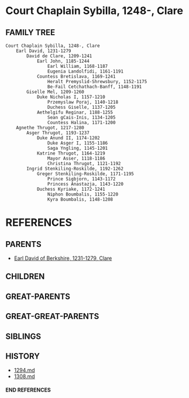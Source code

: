 # Court Chaplain Sybilla, 1248-, Clare

## FAMILY TREE
```
Court Chaplain Sybilla, 1248-, Clare
    Earl David, 1231-1279
        David de Clare, 1209-1241
            Earl John, 1185-1244
                Earl William, 1168-1187
                Eugenia Landolfidi, 1161-1191
            Countess Bretislava, 1169-1241
                Heralt Premyslid-Shrewsbury, 1152-1175
                Be-Fail Cetchathach-Banff, 1148-1191
        Giselle Mel, 1209-1260
            Duke Nicholas I, 1157-1210
                Przemyslaw Poraj, 1140-1218
                Duchess Giselle, 1137-1205
            Aethelgifu Reginar, 1188-1255
                Sean gCais-Inis, 1134-1205
                Countess Halina, 1171-1200
    Agnethe Thrugot, 1217-1280
        Asger Thrugot, 1193-1237
            Duke Anund II, 1174-1202
                Duke Asger I, 1155-1186
                Saga Yngling, 1145-1201
            Katrine Thrugot, 1164-1219
                Mayor Asser, 1118-1186
                Christina Thrugot, 1121-1192
        Ingrid Stenkiling-Roskilde, 1192-1262
            Greger Stenkiling-Roskilde, 1171-1195
                Prince Sigbjorn, 1143-1172
                Princess Anastazja, 1143-1220
            Duchess Kyriake, 1172-1241
                Niphon Boumbalis, 1155-1220
                Kyra Boumbalis, 1148-1208
```


# REFERENCES

## PARENTS 
* [Earl David of Berkshire, 1231-1279, Clare](david_1231.md)

## CHILDREN 

## GREAT-PARENTS 

## GREAT-GREAT-PARENTS 
## SIBLINGS

 
## HISTORY
* [1294.md](../h/1294.md)
* [1308.md](../h/1309.md)

#### END REFERENCES
